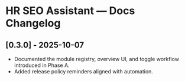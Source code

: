 # HR SEO Assistant — Docs Changelog

## [0.3.0] - 2025-10-07
- Documented the module registry, overview UI, and toggle workflow introduced in Phase A.
- Added release policy reminders aligned with automation.
